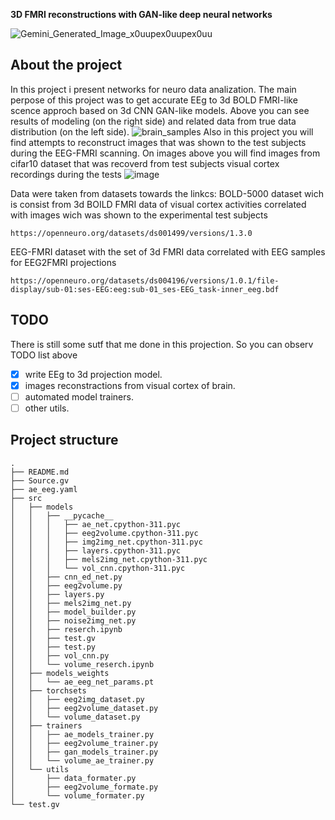 __3D FMRI reconstructions with GAN-like deep neural networks__

![Gemini_Generated_Image_x0uupex0uupex0uu](https://github.com/user-attachments/assets/4ae9bcf1-e144-4b40-a2ca-134f8404a864)

## About the project
In this project i present networks for neuro data analization. The main perpose of this project was to get accurate EEg to 3d BOLD FMRI-like scence approch based on 3d CNN GAN-like models. Above you can see results of modeling (on the right side) and related data from true data distribution (on the left side).
![brain_samples](https://github.com/user-attachments/assets/3534d805-4533-48b8-9de7-7cb8387772db)
Also in this project you will find attempts to reconstruct images that was shown to the test subjects during the EEG-FMRI scanning. On images above you will find images from cifar10 dataset that was recoverd from test subjects visual cortex recordings during the tests
![image](https://github.com/user-attachments/assets/67f0a919-81c3-41b9-9f46-bd6000ba5a26)



Data were taken from datasets towards the linkcs: 
BOLD-5000 dataset wich is consist from 3d BOILD FMRI data of visual cortex activities correlated with images wich was shown to the experimental test subjects
```
https://openneuro.org/datasets/ds001499/versions/1.3.0
```
EEG-FMRI dataset with the set of 3d FMRI data correlated with EEG samples for EEG2FMRI projections
```
https://openneuro.org/datasets/ds004196/versions/1.0.1/file-display/sub-01:ses-EEG:eeg:sub-01_ses-EEG_task-inner_eeg.bdf
```

## TODO
There is still some sutf that me done in this projection. So you can observ TODO list above
- [x] write EEg to 3d projection model.
- [x] images reconstractions from visual cortex of brain.
- [ ] automated model trainers.
- [ ] other utils.

## Project structure
```
.
├── README.md
├── Source.gv
├── ae_eeg.yaml
├── src
│   ├── models
│   │   ├── __pycache__
│   │   │   ├── ae_net.cpython-311.pyc
│   │   │   ├── eeg2volume.cpython-311.pyc
│   │   │   ├── img2img_net.cpython-311.pyc
│   │   │   ├── layers.cpython-311.pyc
│   │   │   ├── mels2img_net.cpython-311.pyc
│   │   │   └── vol_cnn.cpython-311.pyc
│   │   ├── cnn_ed_net.py
│   │   ├── eeg2volume.py
│   │   ├── layers.py
│   │   ├── mels2img_net.py
│   │   ├── model_builder.py
│   │   ├── noise2img_net.py
│   │   ├── reserch.ipynb
│   │   ├── test.gv
│   │   ├── test.py
│   │   ├── vol_cnn.py
│   │   └── volume_reserch.ipynb
│   ├── models_weights
│   │   └── ae_eeg_net_params.pt
│   ├── torchsets
│   │   ├── eeg2img_dataset.py
│   │   ├── eeg2volume_dataset.py
│   │   └── volume_dataset.py
│   ├── trainers
│   │   ├── ae_models_trainer.py
│   │   ├── eeg2volume_trainer.py
│   │   ├── gan_models_trainer.py
│   │   └── volume_ae_trainer.py
│   └── utils
│       ├── data_formater.py
│       ├── eeg2volume_formate.py
│       └── volume_formater.py
└── test.gv
```



